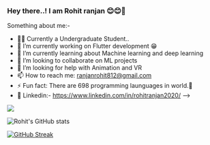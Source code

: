 ### Hey there..! I am Rohit ranjan 😊😊👋

<!--
**Rohit-RA-2020/Rohit-RA-2020** is a ✨ _special_ ✨ repository because its `README.md` (this file) appears on your GitHub profile.!-->

Something about me:-

- 👨‍💻   Currently a Undergraduate Student..
- 🔭 I’m currently working on Flutter development 😁
- 🌱 I’m currently learning about Machine learning and deep learning
- 👯 I’m looking to collaborate on ML projects
- 🤔 I’m looking for help with Animation and VR
- 📫 How to reach me: ranjanrohit812@gmail.com
- ⚡ Fun fact: There are 698 programming launguages in world.🤯
- 🎇 Linkedin:- https://www.linkedin.com/in/rohitranjan2020/
-->

<!-----Top Languages------>
<img align="center" src="https://github-readme-stats.vercel.app/api/top-langs/?username=Rohit-RA-2020&theme=cobalt" />

<!-----GITHUB Stats------>
![Rohit's GitHub stats](https://github-readme-stats.vercel.app/api?username=Rohit-RA-2020&show_icons=true&theme=radical)

<!-----Github Streak----->
[![GitHub Streak](http://github-readme-streak-stats.herokuapp.com?user=ROHIT-RA-2020&theme=radical&hide_border=true&stroke=DD2727)](https://git.io/streak-stats)
